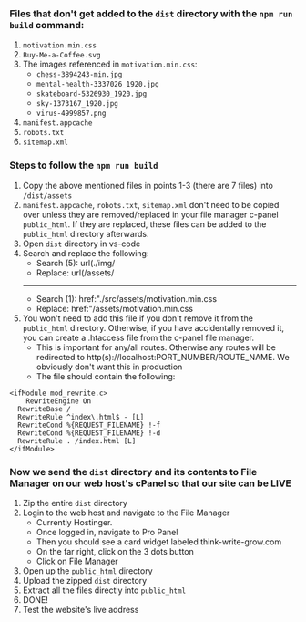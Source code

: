 ### Files that don't get added to the `dist` directory with the `npm run build` command:

1. `motivation.min.css`
2. `Buy-Me-a-Coffee.svg`
3. The images referenced in `motivation.min.css`:
   - `chess-3894243-min.jpg`
   - `mental-health-3337026_1920.jpg`
   - `skateboard-5326930_1920.jpg`
   - `sky-1373167_1920.jpg`
   - `virus-4999857.png`
4. `manifest.appcache`
5. `robots.txt`
6. `sitemap.xml`

### Steps to follow the `npm run build`

1. Copy the above mentioned files in points 1-3 (there are 7 files) into `/dist/assets`
2. `manifest.appcache`, `robots.txt`, `sitemap.xml` don't need to be copied over unless they are removed/replaced in your file manager c-panel `public_html`. If they are replaced, these files can be added to the `public_html` directory afterwards.
3. Open `dist` directory in vs-code
4. Search and replace the following:
   - Search (5): url(./img/
   - Replace: url(/assets/
   ***
   - Search (1): href:"./src/assets/motivation.min.css
   - Replace: href:"/assets/motivation.min.css
5. You won't need to add this file if you don't remove it from the `public_html` directory. Otherwise, if you have accidentally removed it, you can create a .htaccess file from the c-panel file manager. 
   - This is important for any/all routes. Otherwise any routes will be redirected to http(s)://localhost:PORT_NUMBER/ROUTE_NAME. We obviously don't want this in production
   - The file should contain the following:

```
<ifModule mod_rewrite.c>
    RewriteEngine On
  RewriteBase /
  RewriteRule ^index\.html$ - [L]
  RewriteCond %{REQUEST_FILENAME} !-f
  RewriteCond %{REQUEST_FILENAME} !-d
  RewriteRule . /index.html [L]
</ifModule>
```

### Now we send the `dist` directory and its contents to File Manager on our web host's cPanel so that our site can be LIVE

1. Zip the entire `dist` directory
2. Login to the web host and navigate to the File Manager
      - Currently Hostinger.
      - Once logged in, navigate to Pro Panel
      - Then you should see a card widget labeled think-write-grow.com
      - On the far right, click on the 3 dots button
      - Click on File Manager
3. Open up the `public_html` directory
4. Upload the zipped `dist` directory
5. Extract all the files directly into `public_html`
6. DONE!
7. Test the website's live address
